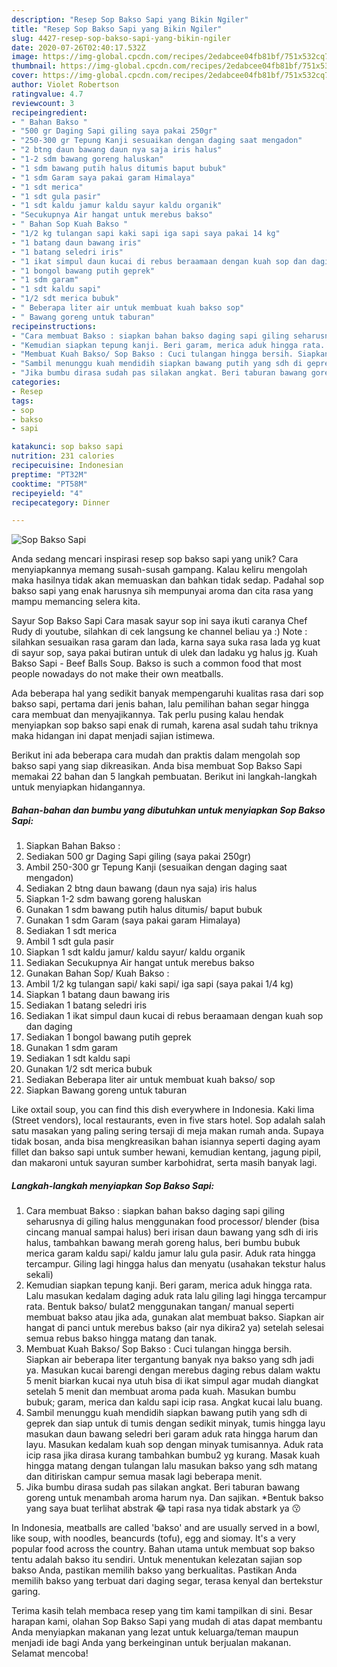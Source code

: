 ```yaml
---
description: "Resep Sop Bakso Sapi yang Bikin Ngiler"
title: "Resep Sop Bakso Sapi yang Bikin Ngiler"
slug: 4427-resep-sop-bakso-sapi-yang-bikin-ngiler
date: 2020-07-26T02:40:17.532Z
image: https://img-global.cpcdn.com/recipes/2edabcee04fb81bf/751x532cq70/sop-bakso-sapi-foto-resep-utama.jpg
thumbnail: https://img-global.cpcdn.com/recipes/2edabcee04fb81bf/751x532cq70/sop-bakso-sapi-foto-resep-utama.jpg
cover: https://img-global.cpcdn.com/recipes/2edabcee04fb81bf/751x532cq70/sop-bakso-sapi-foto-resep-utama.jpg
author: Violet Robertson
ratingvalue: 4.7
reviewcount: 3
recipeingredient:
- " Bahan Bakso "
- "500 gr Daging Sapi giling saya pakai 250gr"
- "250-300 gr Tepung Kanji sesuaikan dengan daging saat mengadon"
- "2 btng daun bawang daun nya saja iris halus"
- "1-2 sdm bawang goreng haluskan"
- "1 sdm bawang putih halus ditumis baput bubuk"
- "1 sdm Garam saya pakai garam Himalaya"
- "1 sdt merica"
- "1 sdt gula pasir"
- "1 sdt kaldu jamur kaldu sayur kaldu organik"
- "Secukupnya Air hangat untuk merebus bakso"
- " Bahan Sop Kuah Bakso "
- "1/2 kg tulangan sapi kaki sapi iga sapi saya pakai 14 kg"
- "1 batang daun bawang iris"
- "1 batang seledri iris"
- "1 ikat simpul daun kucai di rebus beraamaan dengan kuah sop dan daging"
- "1 bongol bawang putih geprek"
- "1 sdm garam"
- "1 sdt kaldu sapi"
- "1/2 sdt merica bubuk"
- " Beberapa liter air untuk membuat kuah bakso sop"
- " Bawang goreng untuk taburan"
recipeinstructions:
- "Cara membuat Bakso : siapkan bahan bakso daging sapi giling seharusnya di giling halus menggunakan food processor/ blender (bisa cincang manual sampai halus) beri irisan daun bawang yang sdh di iris halus, tambahkan bawang merah goreng halus, beri bumbu bubuk merica garam kaldu sapi/ kaldu jamur lalu gula pasir. Aduk rata hingga tercampur. Giling lagi hingga halus dan menyatu (usahakan tekstur halus sekali)"
- "Kemudian siapkan tepung kanji. Beri garam, merica aduk hingga rata. Lalu masukan kedalam daging aduk rata lalu giling lagi hingga tercampur rata. Bentuk bakso/ bulat2 menggunakan tangan/ manual seperti membuat bakso atau jika ada, gunakan alat membuat bakso. Siapkan air hangat di panci untuk merebus bakso (air nya dikira2 ya) setelah selesai semua rebus bakso hingga matang dan tanak."
- "Membuat Kuah Bakso/ Sop Bakso : Cuci tulangan hingga bersih. Siapkan air beberapa liter tergantung banyak nya bakso yang sdh jadi ya. Masukan kucai barengi dengan merebus daging rebus dalam waktu 5 menit biarkan kucai nya utuh bisa di ikat simpul agar mudah diangkat setelah 5 menit dan membuat aroma pada kuah. Masukan bumbu bubuk; garam, merica dan kaldu sapi icip rasa. Angkat kucai lalu buang."
- "Sambil menunggu kuah mendidih siapkan bawang putih yang sdh di geprek dan siap untuk di tumis dengan sedikit minyak, tumis hingga layu masukan daun bawang seledri beri garam aduk rata hingga harum dan layu. Masukan kedalam kuah sop dengan minyak tumisannya. Aduk rata icip rasa jika dirasa kurang tambahkan bumbu2 yg kurang. Masak kuah hingga matang dengan tulangan lalu masukan bakso yang sdh matang dan ditiriskan campur semua masak lagi beberapa menit."
- "Jika bumbu dirasa sudah pas silakan angkat. Beri taburan bawang goreng untuk menambah aroma harum nya. Dan sajikan. *Bentuk bakso yang saya buat terlihat abstrak 😂 tapi rasa nya tidak abstark ya 😗"
categories:
- Resep
tags:
- sop
- bakso
- sapi

katakunci: sop bakso sapi 
nutrition: 231 calories
recipecuisine: Indonesian
preptime: "PT32M"
cooktime: "PT58M"
recipeyield: "4"
recipecategory: Dinner

---
```



![Sop Bakso Sapi](https://img-global.cpcdn.com/recipes/2edabcee04fb81bf/751x532cq70/sop-bakso-sapi-foto-resep-utama.jpg)

Anda sedang mencari inspirasi resep sop bakso sapi yang unik? Cara menyiapkannya memang susah-susah gampang. Kalau keliru mengolah maka hasilnya tidak akan memuaskan dan bahkan tidak sedap. Padahal sop bakso sapi yang enak harusnya sih mempunyai aroma dan cita rasa yang mampu memancing selera kita.

Sayur Sop Bakso Sapi Cara masak sayur sop ini saya ikuti caranya Chef Rudy di youtube, silahkan di cek langsung ke channel beliau ya :) Note : silahkan sesuaikan rasa garam dan lada, karna saya suka rasa lada yg kuat di sayur sop, saya pakai butiran untuk di ulek dan ladaku yg halus jg. Kuah Bakso Sapi - Beef Balls Soup. Bakso is such a common food that most people nowadays do not make their own meatballs.

Ada beberapa hal yang sedikit banyak mempengaruhi kualitas rasa dari sop bakso sapi, pertama dari jenis bahan, lalu pemilihan bahan segar hingga cara membuat dan menyajikannya. Tak perlu pusing kalau hendak menyiapkan sop bakso sapi enak di rumah, karena asal sudah tahu triknya maka hidangan ini dapat menjadi sajian istimewa.


Berikut ini ada beberapa cara mudah dan praktis dalam mengolah sop bakso sapi yang siap dikreasikan. Anda bisa membuat Sop Bakso Sapi memakai 22 bahan dan 5 langkah pembuatan. Berikut ini langkah-langkah untuk menyiapkan hidangannya.

<!--inarticleads1-->

##### Bahan-bahan dan bumbu yang dibutuhkan untuk menyiapkan Sop Bakso Sapi:

1. Siapkan  Bahan Bakso :
1. Sediakan 500 gr Daging Sapi giling (saya pakai 250gr)
1. Ambil 250-300 gr Tepung Kanji (sesuaikan dengan daging saat mengadon)
1. Sediakan 2 btng daun bawang (daun nya saja) iris halus
1. Siapkan 1-2 sdm bawang goreng haluskan
1. Gunakan 1 sdm bawang putih halus ditumis/ baput bubuk
1. Gunakan 1 sdm Garam (saya pakai garam Himalaya)
1. Sediakan 1 sdt merica
1. Ambil 1 sdt gula pasir
1. Siapkan 1 sdt kaldu jamur/ kaldu sayur/ kaldu organik
1. Sediakan Secukupnya Air hangat untuk merebus bakso
1. Gunakan  Bahan Sop/ Kuah Bakso :
1. Ambil 1/2 kg tulangan sapi/ kaki sapi/ iga sapi (saya pakai 1/4 kg)
1. Siapkan 1 batang daun bawang iris
1. Sediakan 1 batang seledri iris
1. Sediakan 1 ikat simpul daun kucai di rebus beraamaan dengan kuah sop dan daging
1. Sediakan 1 bongol bawang putih geprek
1. Gunakan 1 sdm garam
1. Sediakan 1 sdt kaldu sapi
1. Gunakan 1/2 sdt merica bubuk
1. Sediakan  Beberapa liter air untuk membuat kuah bakso/ sop
1. Siapkan  Bawang goreng untuk taburan


Like oxtail soup, you can find this dish everywhere in Indonesia. Kaki lima (Street vendors), local restaurants, even in five stars hotel. Sop adalah salah satu masakan yang paling sering tersaji di meja makan rumah anda. Supaya tidak bosan, anda bisa mengkreasikan bahan isiannya seperti daging ayam fillet dan bakso sapi untuk sumber hewani, kemudian kentang, jagung pipil, dan makaroni untuk sayuran sumber karbohidrat, serta masih banyak lagi. 

<!--inarticleads2-->

##### Langkah-langkah menyiapkan Sop Bakso Sapi:

1. Cara membuat Bakso : siapkan bahan bakso daging sapi giling seharusnya di giling halus menggunakan food processor/ blender (bisa cincang manual sampai halus) beri irisan daun bawang yang sdh di iris halus, tambahkan bawang merah goreng halus, beri bumbu bubuk merica garam kaldu sapi/ kaldu jamur lalu gula pasir. Aduk rata hingga tercampur. Giling lagi hingga halus dan menyatu (usahakan tekstur halus sekali)
1. Kemudian siapkan tepung kanji. Beri garam, merica aduk hingga rata. Lalu masukan kedalam daging aduk rata lalu giling lagi hingga tercampur rata. Bentuk bakso/ bulat2 menggunakan tangan/ manual seperti membuat bakso atau jika ada, gunakan alat membuat bakso. Siapkan air hangat di panci untuk merebus bakso (air nya dikira2 ya) setelah selesai semua rebus bakso hingga matang dan tanak.
1. Membuat Kuah Bakso/ Sop Bakso : Cuci tulangan hingga bersih. Siapkan air beberapa liter tergantung banyak nya bakso yang sdh jadi ya. Masukan kucai barengi dengan merebus daging rebus dalam waktu 5 menit biarkan kucai nya utuh bisa di ikat simpul agar mudah diangkat setelah 5 menit dan membuat aroma pada kuah. Masukan bumbu bubuk; garam, merica dan kaldu sapi icip rasa. Angkat kucai lalu buang.
1. Sambil menunggu kuah mendidih siapkan bawang putih yang sdh di geprek dan siap untuk di tumis dengan sedikit minyak, tumis hingga layu masukan daun bawang seledri beri garam aduk rata hingga harum dan layu. Masukan kedalam kuah sop dengan minyak tumisannya. Aduk rata icip rasa jika dirasa kurang tambahkan bumbu2 yg kurang. Masak kuah hingga matang dengan tulangan lalu masukan bakso yang sdh matang dan ditiriskan campur semua masak lagi beberapa menit.
1. Jika bumbu dirasa sudah pas silakan angkat. Beri taburan bawang goreng untuk menambah aroma harum nya. Dan sajikan. *Bentuk bakso yang saya buat terlihat abstrak 😂 tapi rasa nya tidak abstark ya 😗


In Indonesia, meatballs are called &#39;bakso&#39; and are usually served in a bowl, like soup, with noodles, beancurds (tofu), egg and siomay. It&#39;s a very popular food across the country. Bahan utama untuk membuat sop bakso tentu adalah bakso itu sendiri. Untuk menentukan kelezatan sajian sop bakso Anda, pastikan memilih bakso yang berkualitas. Pastikan Anda memilih bakso yang terbuat dari daging segar, terasa kenyal dan bertekstur garing. 

Terima kasih telah membaca resep yang tim kami tampilkan di sini. Besar harapan kami, olahan Sop Bakso Sapi yang mudah di atas dapat membantu Anda menyiapkan makanan yang lezat untuk keluarga/teman maupun menjadi ide bagi Anda yang berkeinginan untuk berjualan makanan. Selamat mencoba!
